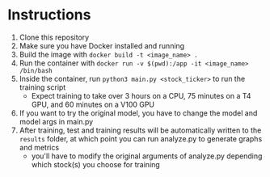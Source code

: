 # Instructions

1. Clone this repository
2. Make sure you have Docker installed and running
3. Build the image with `docker build -t <image_name> .`
4. Run the container with `docker run -v $(pwd):/app -it <image_name> /bin/bash`
5. Inside the container, run `python3 main.py <stock_ticker>` to run the training script
    - Expect training to take over 3 hours on a CPU, 75 minutes on a T4 GPU, and 60 minutes on a V100 GPU
6. If you want to try the original model, you have to change the model and model args in main.py
7. After training, test and training results will be automatically written to the `results` folder, at which point you can run analyze.py to generate graphs and metrics
   - you'll have to modify the original arguments of analyze.py depending which stock(s) you choose for training


